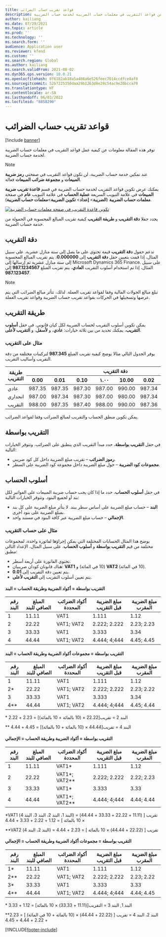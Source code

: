 ```yaml
---
title: قواعد تقريب حساب الضرائب
description: توفر هذه المقالة معلومات عن قواعد التقريب في معلمات حساب الضريبة لخدمة حساب الضريبة.
author: kailiang
ms.date: 07/29/2021
ms.topic: article
ms.prod: ''
ms.technology: ''
ms.search.form: ''
audience: Application user
ms.reviewer: kfend
ms.custom: ''
ms.search.region: Global
ms.author: kailiang
ms.search.validFrom: 2021-08-02
ms.dyn365.ops.version: 10.0.21
ms.openlocfilehash: 0f6182ab18a5a408a6e526feec7014ccdfce8af0
ms.sourcegitcommit: 52b7225350daa29b1263d8e29c54ac9e20bcca70
ms.translationtype: HT
ms.contentlocale: ar-SA
ms.lasthandoff: 06/03/2022
ms.locfileid: "8858290"
---
```

# <a name="tax-calculation-rounding-rules"></a>قواعد تقريب حساب الضرائب

[!include [banner](../includes/banner.md)]

توفر هذه المقالة معلومات عن كيفية عمل قواعد التقريب في معلمات حساب الضريبة لخدمة حساب الضريبة.

> [!NOTE] 
> عند تمكين خدمة حساب الضريبة، لن تكون قواعد التقريب في صفحتي **رمز ضريبة المبيعات** و **مجموعة ضرائب المبيعات** فعالة.

يمكنك عرض تكوين قواعد التقريب لخدمة حساب الضريبة في قسم **قاعدة تقريب ضريبة المبيعات** في علامة التبويب السريعة **عملية الحساب** في علامة التبويب **عام** في صفحة **معلمات حساب الضريبة** (**الضريبة**\> **إعداد**\> **تكوين الضريبة**\>**معلمات حساب الضريبة**).

[![تكوين قاعدة التقريب في صفحة معلمات حساب الضريبة](./media/tax-calculation-parameters-calculation-1.png)](./media/tax-calculation-parameters-calculation-1.png)

يحدد حقلا **دقة التقريب** و **طريقة التقريب** كيفية تقريب المبالغ المحسوبة في الحمولة من خدمة حساب الضريبة.

## <a name="rounding-precision"></a>دقة التقريب

تدعم حقول **دقة التقريب** قيمة تحتوي على ما يصل إلى ستة منازل عشرية. على سبيل المثال، إذا قمت بتعيين حقل **دقة التقريب** إلى **0.000000**، يتم تقريب المبالغ المحسوبة إلى ستة منازل عشرية ثم إرسالها إلى Microsoft Dynamics 365 Finance. على سبيل المثال، إذا تم استخدام أسلوب التقريب **العادي**، يتم تقريب المبلغ **987.1234567** إلى **987.123457**.

> [!NOTE]
> تبلغ مبالغ الجولات المالية وفقا لقواعد تقريب العملة. لذلك، تتأثر مبالغ الضرائب التي يتم عرضها وتسجيلها في الحركات بقواعد تقريب حساب الضريبة وقواعد تقريب العملة.

## <a name="rounding-method"></a>طريقة التقريب

يمكن تكوين أسلوب التقريب لحساب الضريبة لكل كيان قانوني. في حقل **أسلوب التقريب**، يمكنك تحديد من بين ثلاثة خيارات: **عادي**، و **لأسفل**، و **التقريب لأعلى**.

### <a name="rounding-example"></a>مثال على التقريب

يوفر الجدول التالي مثالا يوضح كيفية تقريب المبلغ **987.345** لتركيبات مختلفة من دقة التقريب وأساليب التقريب.

<table>
<thead>
<tr>
<th rowspan="2">طريقة التقريب</th>
<th colspan="8">دقة التقريب</th>
</tr>
<tr>
<th>0.00</th>
<th>0.01</th>
<th>0.10</th>
<th>١.٠٠</th>
<th>10.00</th>
<th>0.02</th>
<th>0.05</th>
<th>0.25</th>
</tr>
</thead>
<tbody>
<tr>
<td>عادي</td>
<td>987.35</td>
<td>987.35</td>
<td>987.30</td>
<td>987.00</td>
<td>990.00</td>
<td>987.34</td>
<td>987.35</td>
<td>987.25</td>
</tr>
<tr>
<td>انحداري</td>
<td>987.00</td>
<td>987.34</td>
<td>987.30</td>
<td>987.00</td>
<td>980.00</td>
<td>987.34</td>
<td>987.30</td>
<td>987.25</td>
</tr>
<tr>
<td>التقريب</td>
<td>988.00</td>
<td>987.35</td>
<td>987.40</td>
<td>988.00</td>
<td>990.00</td>
<td>987.36</td>
<td>987.35</td>
<td>987.50</td>
</tr>
</tbody>
</table>

يمكن تكوين منطق الحساب والتقريب لمبالغ الضرائب وفقا لقواعد الضرائب.

## <a name="rounding-by"></a>التقريب بواسطة 

في حقل **التقريب بواسطة**، حدد مبدأ التقريب الذي ينطبق على الضرائب. وتتوفر الخيارات التالية:

- **رموز الضرائب** – تقريب مبلغ الضريبة داخل كل كود ضريبي.
- **مجموعات كود الضريبة** – حول مبلغ الضريبة داخل مجموعة كود الضريبة على السطر.

## <a name="calculation-method"></a>أسلوب الحساب

في حقل **أسلوب الحساب**، حدد ما إذا كان يجب حساب ضريبة المبيعات على الفواتير لكل بند أو لجميع البنود. وتتوفر الخيارات التالية:

- **البند** – حساب مبلغ الضريبة على أساس سطر ببند. لا يتأثر مبلغ الضريبة على كل بند بمبلغ الضريبة على بنود أخرى.
- **الإجمالي** – حساب مبلغ الضريبة عبر كافة البنود في مستند واحد.

### <a name="rounding-calculation-example"></a>مثال على حساب التقريب

يوضح هذا المثال الحسابات المختلفة التي يمكن إجراؤها لفاتورة واحدة، لمجموعات مختلفة من قيم **التقريب بواسطة** و **أسلوب الحساب**. على سبيل المثال، الإعداد التالي مطبق:

- تحتوي الفاتورة على أربعة أسطر.
- هناك قانونان كودان ضريبيان: **VAT1** ‏(10 في المائة) و **VAT2** ‏(10 في المائة).
- يتم تعيين دقة التقريب إلى **0.01**.
- يتم تعيين أسلوب التقريب إلى **التقريب لأعلى**.

#### <a name="rounding-by--tax-codes-and-calculation-method--line"></a>التقريب بواسطة = أكواد الضريبة وطريقة الحساب = البند

| رقم البند | المبلغ الصافي للبند | أكواد الضرائب المحددة | مبلغ الضريبة قبل التقريب | مبلغ الضريبة المقرب |
|-------------|-----------------|----------------------|----------------------------|--------------------|
| 1           | 11.11           | VAT1                 | 1.111                      | 1.12               |
| 2           | 22.22           | VAT1; VAT2           | 2.222; 2.222               | 2.23; 2.23         |
| 3           | 33.33           | VAT1                 | 3.333                      | 3.34               |
| 4           | 44.44           | VAT1; VAT2           | 4.444; 4;444               | 4.45; 4.45         |

#### <a name="rounding-by--tax-code-combinations-and-calculation-method--line"></a>التقريب بواسطة = مجموعات أكواد الضريبة وطريقة الحساب = البند

| رقم البند | المبلغ الصافي للبند | أكواد الضرائب المحددة | مبلغ الضريبة قبل التقريب | مبلغ الضريبة المقرب |
|-------------|-----------------|----------------------|----------------------------|--------------------|
| 1           | 11.11           | VAT1                 | 1.111                      | 1.12               |
| 2\*         | 22.22           | VAT1; VAT2           | 2.222; 2.222               | 2.23; 2.22         |
| 3           | 33.33           | VAT1                 | 3.333                      | 3.34               |
| 4\*\*       | 44.44           | VAT1; VAT2           | 4.444; 4;444               | 4.45; 4.44         |

\* البند 2 = تقريب\[22.22 × ‏(10 بالمائة + 10 بالمائة)\] =‏ 2.23 + 2.22

\*\* البند 4 = تقريب\[44.44 × ‏(10 بالمائة + 10 بالمائة)\] =‏ 4.45 + 4.44

#### <a name="rounding-by--tax-codes-and-calculation-method--total"></a>التقريب بواسطة = أكواد الضريبة وطريقة الحساب = الإجمالي

| رقم البند | المبلغ الصافي للبند | أكواد الضرائب المحددة | مبلغ الضريبة قبل التقريب | مبلغ الضريبة المقرب |
|-------------|-----------------|----------------------|----------------------------|--------------------|
| 1           | 11.11           | VAT1\*               | 1.111                      | 1.12               |
| 2           | 22.22           | VAT1\*; VAT2\*\*     | 2.222; 2.222               | 2.22; 2.23         |
| 3           | 33.33           | VAT1\*               | 3.333                      | 3.33               |
| 4           | 44.44           | VAT1\*; VAT2\*\*     | 4.444; 4;444               | 4.44; 4.44         |

\*VAT1 (البند 1، البند 2، البند 3، البند 4) = تقريب \[ ‏(11.11 + 22.22 + 33.33 + 44.44) ×‏ 10 بالمائة \] =‏ 1.12 + 2.22 + 3.33 + 4.44

\*\*VAT2 (البند 2، البند 4) = تقريب \[ ‏(22.22 + 44.44) ×‏ 10 بالمائة \] ‏= 2.23 + 4.44

#### <a name="rounding-by--tax-code-combinations-and-calculation-method--total"></a>التقريب بواسطة = مجموعات أكواد الضريبة وطريقة الحساب = الإجمالي

| رقم البند | المبلغ الصافي للبند | أكواد الضرائب المحددة | مبلغ الضريبة قبل التقريب | مبلغ الضريبة المقرب |
|-------------|-----------------|----------------------|----------------------------|--------------------|
| 1\*         | 11.11           | VAT1                 | 1.111                      | 1.12               |
| 2\*\*       | 22.22           | VAT1; VAT2           | 2.222; 2.222               | 2.23; 2.22         |
| 3\*         | 33.33           | VAT1                 | 3.333                      | 3.33               |
| 4\*\*       | 44.44           | VAT1; VAT2           | 4.444; 4;444               | 4.44; 4.45         |

\* البند 1, البند 3 = التقريب\[(‏11.11 + 33.33‏) ‏× 10 بالمائة\] =‏ 1.12 + 3.33

\*\*البند 2، البند 4 = تقريب \[ (‏22.22 + 44.44) × ‏(10 بالمائة + 10 في المائة) \] =‏ 2.23 + 2.22 + 4.44 + 4.45

[!INCLUDE[footer-include](../../includes/footer-banner.md)]

